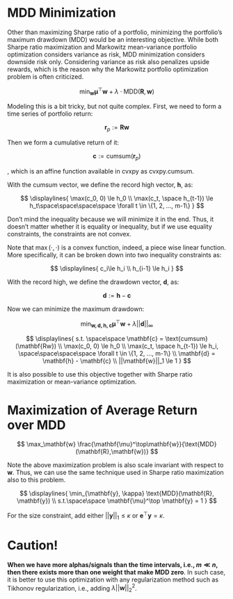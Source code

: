 # MDD Minimization
Other than maximizing Sharpe ratio of a portfolio, minimizing the portfolio’s maximum drawdown (MDD) would be an interesting objective. While both Sharpe ratio maximization and Markowitz mean-variance portfolio optimization considers variance as risk, MDD minimization considers downside risk only. Considering variance as risk also penalizes upside rewards, which is the reason why the Markowitz portfolio optimization problem is often criticized. 

$$
\min_{\mathbf{w}} \mathbf{\mu}^\top\mathbf{w} + \lambda\cdot\text{MDD}(\mathbf{R}, \mathbf{w})
$$

Modeling this is a bit tricky, but not quite complex. First, we need to form a time series of portfolio return:

$$
\mathbf{r}_p:=\mathbf{R}\mathbf{w}
$$

Then we form a cumulative return of it:

$$
\mathbf{c}:=\text{cumsum}(\mathbf{r}_p)
$$

, which is an affine function available in cvxpy as cvxpy.cumsum.

With the cumsum vector, we define the record high vector, $\mathbf{h}$, as:

$$ \displaylines{
\max(c_0, 0) \le h_0 \\
\max(c_t, \space h_{t-1}) \le h_t\space\space\space\space \forall t \in \{1, 2, ..., m-1\}
} $$

Don’t mind the inequality because we will minimize it in the end. Thus, it doesn’t matter whether it is equality or inequality, but if we use equality constraints, the constraints are not convex.

Note that $\max(\cdot, \cdot)$ is a convex function, indeed, a piece wise linear function. More specifically, it can be broken down into two inequality constraints as:

$$ \displaylines{
c_i\le h_i \\
h_{i-1} \le h_i
} $$

With the record high, we define the drawdown vector, $\mathbf{d}$, as:

$$
\mathbf{d}:=\mathbf{h} - \mathbf{c}
$$

Now we can minimize the maximum drawdown:

$$
\min_{\mathbf{w, d, h, c}} \mathbf{\mu}^\top\mathbf{w} + \lambda||\mathbf{d}||_\infty
$$

$$ \displaylines{
s.t. \space\space \mathbf{c} = \text{cumsum}(\mathbf{Rw}) \\
\max(c_0, 0) \le h_0 \\
\max(c_t, \space h_{t-1}) \le h_i, \space\space\space\space \forall t \in \{1, 2, ..., m-1\} \\
\mathbf{d} = \mathbf{h} - \mathbf{c} \\
||\mathbf{w}||_1 \le 1
} $$

It is also possible to use this objective together with Sharpe ratio maximization or mean-variance optimization.

# Maximization of Average Return over MDD

$$
\max_\mathbf{w} \frac{\mathbf{\mu}^\top\mathbf{w}}{\text{MDD}(\mathbf{R},\mathbf{w})}
$$

Note the above maximization problem is also scale invariant with respect to $\mathbf{w}$. Thus, we can use the same technique used in Sharpe ratio maximization also to this problem.

$$ \displaylines{
\min_{\mathbf{y}, \kappa} \text{MDD}(\mathbf{R}, \mathbf{y}) \\
s.t.\space\space \mathbf{\mu}^\top \mathbf{y} = 1
} $$

For the size constraint, add either $||\mathbf{y}||_1 \le \kappa$ or $\mathbf{e}^\top\mathbf{y}=\kappa$.

# Caution!

**When we have more alphas/signals than the time intervals, i.e., $m \ll n$, then there exists more than one weight that make MDD zero**. In such case, it is better to use this optimization with any regularization method such as Tikhonov regularization, i.e., adding $\lambda||\mathbf{w}||_2^2$.
